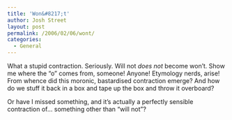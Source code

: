 ```yaml
---
title: 'Won&#8217;t'
author: Josh Street
layout: post
permalink: /2006/02/06/wont/
categories:
  - General
---
```

What a stupid contraction. Seriously. Will not *does not* become won&#8217;t. Show me where the &#8220;o&#8221; comes from, someone! Anyone! Etymology nerds, arise! From whence did this moronic, bastardised contraction emerge? And how do we stuff it back in a box and tape up the box and throw it overboard?

Or have I missed something, and it&#8217;s actually a perfectly sensible contraction of&#8230; something other than &#8220;will not&#8221;?